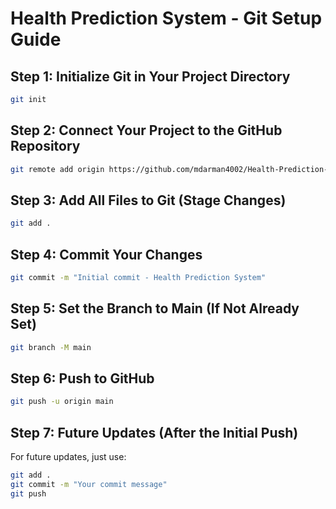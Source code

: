 # Health Prediction System - Git Setup Guide

## Step 1: Initialize Git in Your Project Directory
```bash
git init
```

## Step 2: Connect Your Project to the GitHub Repository
```bash
git remote add origin https://github.com/mdarman4002/Health-Prediction-System.git
```

## Step 3: Add All Files to Git (Stage Changes)
```bash
git add .
```

## Step 4: Commit Your Changes
```bash
git commit -m "Initial commit - Health Prediction System"
```

## Step 5: Set the Branch to Main (If Not Already Set)
```bash
git branch -M main
```

## Step 6: Push to GitHub
```bash
git push -u origin main
```

## Step 7: Future Updates (After the Initial Push)
For future updates, just use:
```bash
git add .
git commit -m "Your commit message"
git push
```
